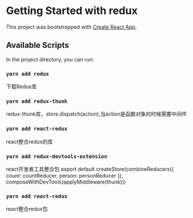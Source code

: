 # Getting Started with redux

This project was bootstrapped with [Create React App](https://github.com/facebook/create-react-app).

## Available Scripts

In the project directory, you can run:

### `yarn add redux`

下载Redux库

### `yarn add redux-thunk`

redux-thunk库，store.dispatch(action),当action是函数对象的时候需要中间件

### `yarn add react-redux`

react整合redux的库

### `yarn add redux-devtools-extension`

react开发者工具整合包
export default createStore(combineReducers({
count: countReducer,
person: personReducer
}), composeWithDevTools(applyMiddleware(thunk)))

### `yarn add react-redux`

react整合redux包